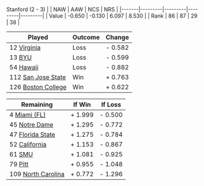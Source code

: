Stanford (2 - 3)
|       |   NAW   |   AAW   |   NCS   |   NRS   |
|-------|---------|---------|---------|---------|
| Value |  -0.650 |  -0.130 |   6.097 |   8.530 |
| Rank  |      86 |      87 |      29 |      38 |

| Played                    | Outcome    |  Change  |
|---------------------------|------------|----------|
|  12 [Virginia              ](Virginia.md)| Loss       | -  0.582 |
|  13 [BYU                   ](BYU.md)| Loss       | -  0.599 |
|  54 [Hawaii                ](Hawaii.md)| Loss       | -  0.882 |
| 112 [San Jose State        ](SanJoseState.md)| Win        | +  0.763 |
| 126 [Boston College        ](BostonCollege.md)| Win        | +  0.622 |

| Remaining                 |  If Win  |  If Loss |
|---------------------------|----------|----------|
|   4 [Miami (FL)            ](MiamiFL.md)| +  1.999 | -  0.500 |
|  45 [Notre Dame            ](NotreDame.md)| +  1.295 | -  0.772 |
|  47 [Florida State         ](FloridaState.md)| +  1.275 | -  0.784 |
|  52 [California            ](California.md)| +  1.153 | -  0.867 |
|  61 [SMU                   ](SMU.md)| +  1.081 | -  0.925 |
|  79 [Pitt                  ](Pitt.md)| +  0.955 | -  1.048 |
| 109 [North Carolina        ](NorthCarolina.md)| +  0.772 | -  1.296 |


